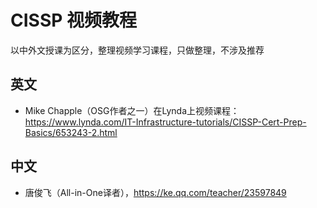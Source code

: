 # CISSP 视频教程

以中外文授课为区分，整理视频学习课程，只做整理，不涉及推荐

## 英文

- Mike Chapple（OSG作者之一）在Lynda上视频课程：https://www.lynda.com/IT-Infrastructure-tutorials/CISSP-Cert-Prep-Basics/653243-2.html



## 中文

- 唐俊飞（All-in-One译者），https://ke.qq.com/teacher/23597849

